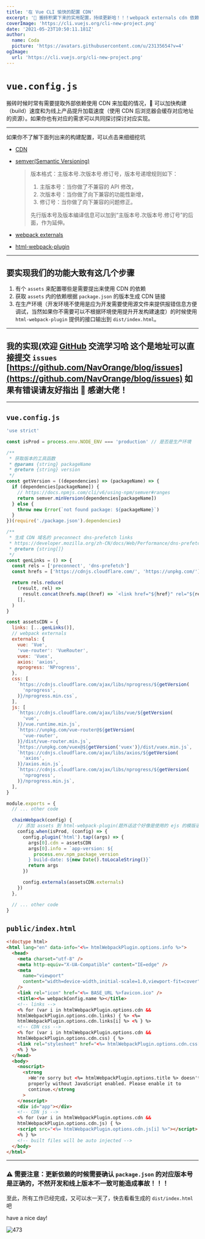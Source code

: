 ```yaml
---
title: '在 Vue CLI 愉快的配置 CDN'
excerpt: '📝 搬砖积累下来的实用配置，持续更新哈！！！webpack externals cdn 依赖 package.json 自动获取版本生成链接'
coverImage: 'https://cli.vuejs.org/cli-new-project.png'
date: '2021-05-23T10:50:11.181Z'
author:
  name: Coda
  picture: 'https://avatars.githubusercontent.com/u/23135654?v=4'
ogImage:
  url: 'https://cli.vuejs.org/cli-new-project.png'
---
```


# `vue.config.js`

搬砖时候时常有需要提取外部依赖使用 CDN 来加载的情况， 可以加快构建（build）速度和为线上产品提升加载速度（使用 CDN 后浏览器会缓存对应地址的资源）。如果你也有对应的需求可以共同探讨探讨对应实现。

---

如果你不了解下面列出来的构建配置，可以点击来细细挖坑

- [CDN](https://developer.mozilla.org/en-US/docs/Glossary/CDN)

- [semver(Semantic Versioning)](https://semver.org/)
  > 版本格式：主版本号.次版本号.修订号，版本号递增规则如下：
  >
  > 1. 主版本号：当你做了不兼容的 API 修改，
  > 2. 次版本号：当你做了向下兼容的功能性新增，
  > 3. 修订号：当你做了向下兼容的问题修正。
  >
  > 先行版本号及版本编译信息可以加到“主版本号.次版本号.修订号”的后面，作为延伸。
- [webpack externals](https://webpack.js.org/configuration/externals/)

- [html-webpack-plugin](https://github.com/jantimon/html-webpack-plugin)

---

## 要实现我们的功能大致有这几个步骤

1. 有个 `assets` 来配置哪些是需要提出来使用 CDN 的依赖
2. 获取 `assets` 内的依赖根据 `package.json` 的版本生成 CDN 链接
3. 在生产环境（开发环境不使用是应为开发需要使用源文件来提供报错信息方便调试，当然如果你不需要可以不根据环境使用提升开发构建速度）的时候使用 `html-webpack-plugin` 提供的接口输出到 `dist/index.html`。

---

## 我的实现(欢迎 [GitHub](https://github.com/NavOrange/blog/issues) 交流学习哈 这个是地址可以直接提交 `issues` [https://github.com/NavOrange/blog/issues](https://github.com/NavOrange/blog/issues) 如果有错误请友好指出 🙏 感谢大佬！

---

## `vue.config.js`

```javascript
'use strict'

const isProd = process.env.NODE_ENV === 'production' // 是否是生产环境

/**
 * 获取版本的工具函数
 * @params {string} packageName
 * @return {string} version
 */
const getVersion = ((dependencies) => (packageName) => {
  if (dependencies[packageName]) {
    // https://docs.npmjs.com/cli/v6/using-npm/semver#ranges
    return semver.minVersion(dependencies[packageName])
  } else {
    throw new Error(`not found package: ${packageName}`)
  }
})(require('./package.json').dependencies)

/**
 * 生成 CDN 域名的 preconnect dns-prefetch links
 * https://developer.mozilla.org/zh-CN/docs/Web/Performance/dns-prefetch
 * @return {string[]}
 */
const genLinks = () => {
  const rels = ['preconnect', 'dns-prefetch']
  const hrefs = ['https://cdnjs.cloudflare.com/', 'https://unpkg.com/']

  return rels.reduce(
    (result, rel) =>
      result.concat(hrefs.map((href) => `<link href="${href}" rel="${rel}">`)),
    [],
  )
}

const assetsCDN = {
  links: [...genLinks()],
  // webpack externals
  externals: {
    vue: 'Vue',
    'vue-router': 'VueRouter',
    vuex: 'Vuex',
    axios: 'axios',
    nprogress: 'NProgress',
  },
  css: [
    `https://cdnjs.cloudflare.com/ajax/libs/nprogress/${getVersion(
      'nprogress',
    )}/nprogress.min.css`,
  ],
  js: [
    `https://cdnjs.cloudflare.com/ajax/libs/vue/${getVersion(
      'vue',
    )}/vue.runtime.min.js`,
    `https://unpkg.com/vue-router@${getVersion(
      'vue-router',
    )}/dist/vue-router.min.js`,
    `https://unpkg.com/vuex@${getVersion('vuex')}/dist/vuex.min.js`,
    `https://cdnjs.cloudflare.com/ajax/libs/axios/${getVersion(
      'axios',
    )}/axios.min.js`,
    `https://cdnjs.cloudflare.com/ajax/libs/nprogress/${getVersion(
      'nprogress',
    )}/nprogress.min.js`,
  ],
}

module.exports = {
  // ... other code

  chainWebpack(config) {
    // 添加 assets 到 html-webpack-plugin(题外话这个好像是使用的 ejs 的模版语法, 如有不对请告知)
    config.when(isProd, (config) => {
      config.plugin('html').tap((args) => {
        args[0].cdn = assetsCDN
        args[0].info = `app-version: ${
          process.env.npm_package_version
        } build-date: ${new Date().toLocaleString()}`
        return args
      })

      config.externals(assetsCDN.externals)
    })
  },

  // ... other code
}
```

## `public/index.html`

```html
<!doctype html>
<html lang="en" data-info="<%= htmlWebpackPlugin.options.info %>">
  <head>
    <meta charset="utf-8" />
    <meta http-equiv="X-UA-Compatible" content="IE=edge" />
    <meta
      name="viewport"
      content="width=device-width,initial-scale=1.0,viewport-fit=cover"
    />
    <link rel="icon" href="<%= BASE_URL %>favicon.ico" />
    <title><%= webpackConfig.name %></title>
    <!-- links -->
    <% for (var i in htmlWebpackPlugin.options.cdn &&
    htmlWebpackPlugin.options.cdn.links) { %> <%=
    htmlWebpackPlugin.options.cdn.links[i] %> <% } %>
    <!-- CDN css -->
    <% for (var i in htmlWebpackPlugin.options.cdn &&
    htmlWebpackPlugin.options.cdn.css) { %>
    <link rel="stylesheet" href="<%= htmlWebpackPlugin.options.cdn.css[i] %>" />
    <% } %>
  </head>
  <body>
    <noscript>
      <strong
        >We're sorry but <%= htmlWebpackPlugin.options.title %> doesn't work
        properly without JavaScript enabled. Please enable it to
        continue.</strong
      >
    </noscript>
    <div id="app"></div>
    <!-- CDN js -->
    <% for (var i in htmlWebpackPlugin.options.cdn &&
    htmlWebpackPlugin.options.cdn.js) { %>
    <script src="<%= htmlWebpackPlugin.options.cdn.js[i] %>"></script>
    <% } %>
    <!-- built files will be auto injected -->
  </body>
</html>
```

---

### ⚠️ 需要注意：更新依赖的时候需要确认 `package.json` 的对应版本号是正确的，不然开发和线上版本不一致可能造成事故！！！

至此，所有工作已经完成，又可以水一天了，快去看看生成的 `dist/index.html` 吧

have a nice day!

![473](/assets/blog/vue-cli-config/IMG_7911.jpeg)
